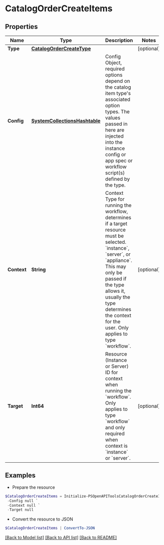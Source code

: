 # CatalogOrderCreateItems
## Properties

Name | Type | Description | Notes
------------ | ------------- | ------------- | -------------
**Type** | [**CatalogOrderCreateType**](CatalogOrderCreateType.md) |  | [optional] 
**Config** | [**SystemCollectionsHashtable**](.md) | Config Object, required options depend on the catalog item type&#39;s associated option types. The values passed in here are injected into the instance config or app spec or workflow script(s) defined by the type.  | 
**Context** | **String** | Context Type for running the workflow, determines if a target resource must be selected. &#x60;instance&#x60;, &#x60;server&#x60;, or &#x60;appliance&#x60;. This may only be passed if the type allows it, usually the type determines the context for the user. Only applies to type &#x60;workflow&#x60;.  | [optional] 
**Target** | **Int64** | Resource (Instance or Server) ID for context when running the &#x60;workflow&#x60;. Only applies to type &#x60;workflow&#x60; and only required when context is &#x60;instance&#x60; or &#x60;server&#x60;.  | [optional] 

## Examples

- Prepare the resource
```powershell
$CatalogOrderCreateItems = Initialize-PSOpenAPIToolsCatalogOrderCreateItems  -Type null `
 -Config null `
 -Context null `
 -Target null
```

- Convert the resource to JSON
```powershell
$CatalogOrderCreateItems | ConvertTo-JSON
```

[[Back to Model list]](../README.md#documentation-for-models) [[Back to API list]](../README.md#documentation-for-api-endpoints) [[Back to README]](../README.md)

